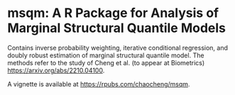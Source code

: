 # msqm: A R Package for Analysis of Marginal Structural Quantile Models

Contains inverse probability weighting, iterative conditional regression, and doubly robust estimation of marginal structural quantile model. The methods refer to the study of Cheng et al. (to appear at Biometrics) <https://arxiv.org/abs/2210.04100>. 

A vignette is available at <https://rpubs.com/chaocheng/msqm>.
